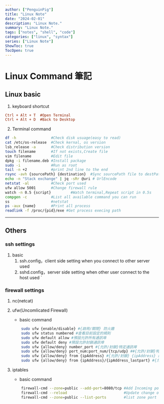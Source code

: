 ```yaml
---
author: ["PenguinPig"]
title: "Linux Note"
date: "2024-02-01"
description: "Linux Note."
summary: "Linux Note."
tags: ["notes", "shell", "code"]
categories: ["linux", "syntax"]
series: ["Linux Note"]
ShowToc: true
TocOpen: true
---
```


# Linux Command 筆記
 
## Linux basic

1. keyboard shortcut

```ini
Ctrl + Alt + T  #Open Terminal
Ctrl + Alt + D  #Back to Desktop
```

2. Terminal command

```sh
df -h                #Check disk usuage(easy to read)
cat /etc/os-release  #Check kernal, os version
lsb_release -a       #Check distribution version
touch filename       #If not exists,Create file
vim filename         #Edit file
dpkg -i filename.deb #Install package
sudo -i              #Run as root
tail -n +2           #print 2nd line to the end
rsync -avh {sourcePath} {destination}  #Sync sourcePath file to destPath
echo -n "Stack exchange" | jq -sRr @uri # UrlEncode
netstat -al          #Check port used
ufw allow 5001       #Change firewall rule
watch -n 0.5 {script}         #Watch terminal,Repeat script in 0.5s
compgen -c           #List all available command you can run
ss                   #netstat
ps -aux {name}       #Print all process
readlink -f /proc/{pid}/exe #Get process execing path
```

---
## Others

### ssh settings

1. basic
   1. ssh.config，client side setting when you connect to other server used
   2. sshd.config，server side setting when other user connect to the host used
`
### firewall settings

1. nc(netcat)

2. ufw(Uncomlicated Firewall)
   - basic command
    ```sh
        sudo ufw {enable/disable} #{啟用/關閉} 防火牆
        sudo ufw status numbered #查看目前設定的規則
        sudo ufw default allow #預設允許所有通訊埠
        sudo ufw default deny #預設允許封鎖通訊埠
        sudo ufw {allow/deny} number_port #{允許/封鎖}特定通訊埠
        sudo ufw {allow/deny} port_num:port_num/{tcp/udp} ##{允許/封鎖}特定通訊埠一個區間
        sudo ufw {allow/deny} from {ipAddress} #{允許/封鎖} {ipAddress} 的所有連線
        sudo ufw {allow/deny} from {ipAddress}/{ipAddress_lastpart} #{允許/封鎖} 一個區間的IP 的所有連線
    ```
3. iptables
   - basic command
    ```sh
        firewall-cmd --zone=public --add-port=8080/tcp #Add Incoming port rule
        firewall-cmd --reload                          #Update change of firewall rule
        firewall-cmd --zone=public --list-ports        #list zone port rlue
    ```

